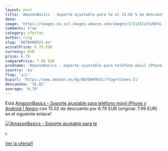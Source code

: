 ```yaml
---
layout: post
title: 'AmazonBasics - Soporte ajustable para te al 15.02 % de descuento'
date: 
image: 'https://images-eu.ssl-images-amazon.com/images/I/41XICz1%2BFUL._SL200_.jpg'
comments: true
category: ofertas
author: ring
slug: 'B07DHH95V1-es'
actualPrice: 6.79 EUR
currency: EUR
price: 6.79
comparePrice: 7.99 EUR
prodname: 'AmazonBasics - Soporte ajustable para teléfono móvil iPhone y Android | Negro'
country: 'es'
flag: '🇪🇸'
buyurl: 'https://www.amazon.es/dp/B07DHH95V1/?tag=tolees-21'
descuento: '15.02'
average: '6.79'
---
```


Está [AmazonBasics - Soporte ajustable para teléfono móvil iPhone y Android | Negro](https://www.amazon.es/dp/B07DHH95V1/?tag=tolees-21) con 15.02 de descuento por 6.79 EUR (original: 7.99 EUR) en el siguiente enlace!

[![AmazonBasics - Soporte ajustable para te](https://images-eu.ssl-images-amazon.com/images/I/41XICz1%2BFUL._SL200_.jpg)](https://www.amazon.es/dp/B07DHH95V1/?tag=tolees-21)

ℹ️:


[Ver la oferta!!](https://www.amazon.es/dp/B07DHH95V1/?tag=tolees-21)
